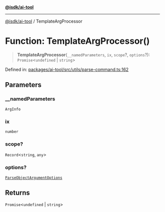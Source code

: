 [**@isdk/ai-tool**](../README.md)

***

[@isdk/ai-tool](../globals.md) / TemplateArgProcessor

# Function: TemplateArgProcessor()

> **TemplateArgProcessor**(`__namedParameters`, `ix`, `scope`?, `options`?): `Promise`\<`undefined` \| `string`\>

Defined in: [packages/ai-tool/src/utils/parse-command.ts:162](https://github.com/isdk/ai-tool.js/blob/760349925bceb5de6b4188926a13bfb3f0ce4ced/src/utils/parse-command.ts#L162)

## Parameters

### \_\_namedParameters

`ArgInfo`

### ix

`number`

### scope?

`Record`\<`string`, `any`\>

### options?

[`ParseObjectArgumentOptions`](../interfaces/ParseObjectArgumentOptions.md)

## Returns

`Promise`\<`undefined` \| `string`\>
